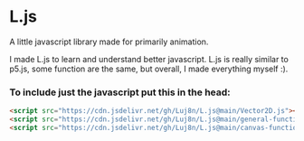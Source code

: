 # L.js

A little javascript library made for primarily animation.

I made L.js to learn and understand better javascript. L.js is really similar to p5.js, some function are the same, but overall, I made everything myself :).

### To include just the javascript put this in the head:

```html
<script src="https://cdn.jsdelivr.net/gh/Luj8n/L.js@main/Vector2D.js"></script>
<script src="https://cdn.jsdelivr.net/gh/Luj8n/L.js@main/general-functions.js"></script>
<script src="https://cdn.jsdelivr.net/gh/Luj8n/L.js@main/canvas-functions.js"></script>
```

